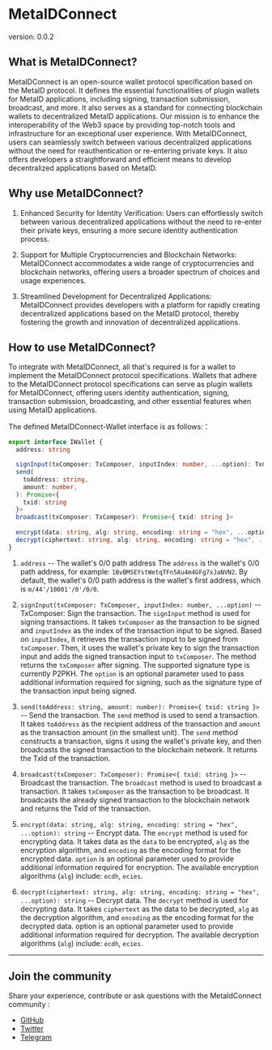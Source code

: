 # MetaIDConnect

version: 0.0.2

## What is MetaIDConnect?

MetaIDConnect is an open-source wallet protocol specification based on the MetaID protocol. It defines the essential functionalities of plugin wallets for MetaID applications, including signing, transaction submission, broadcast, and more. It also serves as a standard for connecting blockchain wallets to decentralized MetaID applications. Our mission is to enhance the interoperability of the Web3 space by providing top-notch tools and infrastructure for an exceptional user experience. With MetaIDConnect, users can seamlessly switch between various decentralized applications without the need for reauthentication or re-entering private keys. It also offers developers a straightforward and efficient means to develop decentralized applications based on MetaID.

## Why use MetaIDConnect?
 
1. Enhanced Security for Identity Verification: Users can effortlessly switch between various decentralized applications without the need to re-enter their private keys, ensuring a more secure identity authentication process.

2. Support for Multiple Cryptocurrencies and Blockchain Networks: MetaIDConnect accommodates a wide range of cryptocurrencies and blockchain networks, offering users a broader spectrum of choices and usage experiences.

3. Streamlined Development for Decentralized Applications: MetaIDConnect provides developers with a platform for rapidly creating decentralized applications based on the MetaID protocol, thereby fostering the growth and innovation of decentralized applications.

## How to use MetaIDConnect?

To integrate with MetaIDConnect, all that's required is for a wallet to implement the MetaIDConnect protocol specifications. Wallets that adhere to the MetaIDConnect protocol specifications can serve as plugin wallets for MetaIDConnect, offering users identity authentication, signing, transaction submission, broadcasting, and other essential features when using MetaID applications.

The defined MetaIDConnect-Wallet interface is as follows:：
```ts
export interface IWallet {
  address: string

  signInput(txComposer: TxComposer, inputIndex: number, ...option): TxComposer
  send(
    toAddress: string,
    amount: number,
  ): Promise<{
    txid: string
  }>
  broadcast(txComposer: TxComposer): Promise<{ txid: string }>
  
  encrypt(data: string, alg: string, encoding: string = "hex", ...option): string
  decrypt(ciphertext: string, alg: string, encoding: string = "hex", ...option): string
}
```

1. `address`  --  The wallet's 0/0 path address
The `address` is the wallet's 0/0 path address, for example: `1BvBMSEYstWetqTFn5Au4m4GFg7xJaNVN2`. By default, the wallet's 0/0 path address is the wallet's first address, which is `m/44'/10001'/0'/0/0`.

2. `signInput(txComposer: TxComposer, inputIndex: number, ...option)`  --  TxComposer: Sign the transaction.
The `signInput` method is used for signing transactions. It takes `txComposer` as the transaction to be signed and `inputIndex` as the index of the transaction input to be signed. Based on `inputIndex`, it retrieves the transaction input to be signed from `txComposer`. Then, it uses the wallet's private key to sign the transaction input and adds the signed transaction input to `txComposer`. The method returns the `txComposer` after signing. The supported signature type is currently P2PKH. The `option` is an optional parameter used to pass additional information required for signing, such as the signature type of the transaction input being signed.

3. `send(toAddress: string, amount: number): Promise<{ txid: string }>`  --  Send the transaction.
The `send` method is used to send a transaction. It takes `toAddress` as the recipient address of the transaction and `amount` as the transaction amount (in the smallest unit). The `send` method constructs a transaction, signs it using the wallet's private key, and then broadcasts the signed transaction to the blockchain network. It returns the TxId of the transaction.

4. `broadcast(txComposer: TxComposer): Promise<{ txid: string }>`  --  Broadcast the transaction.
The `broadcast` method is used to broadcast a transaction. It takes `txComposer` as the transaction to be broadcast. It broadcasts the already signed transaction to the blockchain network and returns the TxId of the transaction.

5. `encrypt(data: string, alg: string, encoding: string = "hex", ...option): string`  --  Encrypt data.
The `encrypt` method is used for encrypting data. It takes data as the `data` to be encrypted, `alg` as the encryption algorithm, and `encoding` as the encoding format for the encrypted data. `option` is an optional parameter used to provide additional information required for encryption.
The available encryption algorithms (`alg`) include: `ecdh`, `ecies`.

6. `decrypt(ciphertext: string, alg: string, encoding: string = "hex", ...option): string`  --  Decrypt data.
The `decrypt` method is used for decrypting data. It takes `ciphertext` as the data to be decrypted, `alg` as the decryption algorithm, and `encoding` as the encoding format for the decrypted data. option is an optional parameter used to provide additional information required for decryption.
The available decryption algorithms (`alg`) include: `ecdh`, `ecies`.

---

## Join the community

Share your experience, contribute or ask questions with the MetaIdConnect community :
- [GitHub](https://github.com/MetaID-Labs)
- [Twitter](https://twitter.com/MetaIDio)
- [Telegram](t.me/metaidglobal)
